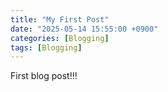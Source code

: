 ```yaml
---
title: "My First Post"
date: "2025-05-14 15:55:00 +0900"
categories: [Blogging]
tags: [Blogging]
---
```


First blog post!!!
